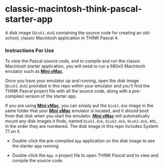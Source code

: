 # classic-macintosh-think-pascal-starter-app
A disk image (`Disk1.dsk`) containing the source code for creating an old-school, classic Macintosh application in THINK Pascal 4.

### Instructions For Use

To view the Pascal source code, and to compile and run the classic Macintosh starter application, you will need to run a 680x0 Macintosh emulator such as [__Mini vMac__](https://www.gryphel.com/c/minivmac/).

Once you have your emulator up and running, open the disk image (`Disk1.dsk`) provided in this repo within your emulator and you'll find the THINK Pascal project file with all the source code, along with a pre-compiled version of the starter app.

If you are using [__Mini vMac__](https://www.gryphel.com/c/minivmac/), you can simply put the `Disk1.dsk` image in the same folder that your [__Mini vMac__](https://www.gryphel.com/c/minivmac/) emulator is located, and it should boot from that disk when you start the emulator. [__Mini vMac__](https://www.gryphel.com/c/minivmac/) will automatically mount any disk images it finds, named `Disk1.dsk`, `Disk2.dsk`, `Disk2.dsk`, etc, in the order they are numbered. The disk image in this repo includes System 7.1 on it.

- Double-click the pre-compiled `App` application on the disk image to see the starter app running.

- Double-click the `App.π` project file to open THINK Pascal and to view and compile the source code.
